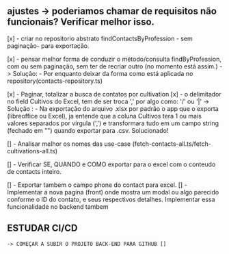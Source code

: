 
## ajustes -> poderiamos chamar de requisitos não funcionais? Verificar melhor isso.

[x] - criar no repositorio abstrato findContactsByProfession - sem paginação- para exportação.

[x] - pensar melhor forma de conduzir o método/consulta findByProfession, com ou sem paginação, sem ter de recriar outro (no momento está assim.) -> Solução:
    - Por enquanto deixar da forma como está aplicada no repository(contacts-repository.ts)

[x] - Paginar, totalizar a busca de contatos por cultivation
[x] - o delimitador no field Cultivos do Excel, tem de ser troca ',' por algo como: '/' ou '|' -> Solução :
    - Na exportação do arquivo .xlsx por padrão o app que o exporta (libreoffice ou Excel), ja entende que a coluna Cultivos tera 1 ou mais valores separados por vírgula (',') e transformara tudo em um campo string (fechado em "") quando exportar para .csv. Solucionado!

[] - Analisar melhor os nomes das use-case (fetch-contacts-all.ts/fetch-cultivations-all.ts)

[] - Verificar SE, QUANDO e COMO exportar para o excel com o conteudo de contacts inteiro.

[] - Exportar tambem o campo phone do contact para excel.
[] - Implementar a nova pagina (front) onde mostra um modal ou algo parecido conforme o ID do contato, e seus respectivos detalhes. Implementar essa funcionalidade no backend tambem
## ESTUDAR CI/CD
    -> COMEÇAR A SUBIR O PROJETO BACK-END PARA GITHUB []



 
